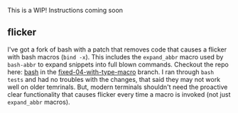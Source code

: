 This is a WIP! Instructions coming soon

## flicker

I've got a fork of bash with a patch that removes code that causes a flicker with bash macros (`bind -x`). This includes the `expand_abbr` macro used by `bash-abbr` to expand snippets into full blown commands. Checkout the repo here: [bash](https://github.com/g0t4/bash) in the [fixed-04-with-type-macro](https://github.com/g0t4/bash/tree/fixed-04-with-type-macro) branch. I ran through `bash tests` and had no troubles with the changes, that said they may not work well on older temrinals. But, modern terminals shouldn't need the proactive clear functionality that causes flicker every time a macro is invoked (not just `expand_abbr` macros).
